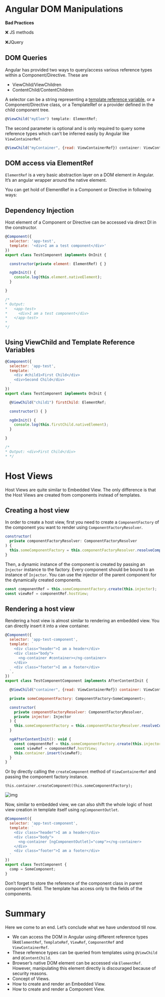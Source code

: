 # Angular DOM Manipulations

**Bad Practices**

❌ JS methods

❌JQuery

## DOM Queries

Angular has provided two ways to query/access various reference types within a Component/Directive. These are

- ViewChild/ViewChildren
- ContentChild/ContentChildren

A selector can be a string representing a [template reference variable](https://angular.io/guide/template-syntax#template-reference-variables--var-), or a Component/Directive class, or a TemplateRef or a provider defined in the child component tree.

```js
@ViewChild("myElem") template: ElementRef;
```

The second parameter is optional and is only required to query some reference types which can’t be inferred easily by Angular like `ViewContainerRef`.

```js
@ViewChild("myContainer", {read: ViewContainerRef}) container: ViewContainerRef;
```

## DOM access via ElementRef

`ElementRef` is a very basic abstraction layer on a DOM element in Angular. It’s an angular wrapper around the native element.

You can get hold of ElementRef in a Component or Directive in following ways:

## Dependency Injection

Host element of a Component or Directive can be accessed via direct DI in the constructor.

```js
@Component({
  selector: 'app-test',
  template: '<div>I am a test component</div>'
})
export class TestComponent implements OnInit {

  constructor(private element: ElementRef) { }

  ngOnInit() {
    console.log(this.element.nativeElement);
  }

}
```

```js
/*
* Output: 
*   <app-test>
*     <div>I am a test component</div>
*   </app-test>
* 
*/
```

## Using ViewChild and Template Reference Variables

```js
@Component({
  selector: 'app-test',
  template: `
    <div #child1>First Child</div>
    <div>Second Child</div>
  `
})
export class TestComponent implements OnInit {

  @ViewChild("child1") firstChild: ElementRef;

  constructor() { }

  ngOnInit() {
    console.log(this.firstChild.nativeElement);
  }

}

/*
* Output: <div>First Child</div>
* */
```

# Host Views

Host Views are quite similar to Embedded View. The only difference is that the Host Views are created from components instead of templates.

## Creating a host view

In order to create a host view, first you need to create a `ComponentFactory` of the component you want to render using `ComponentFactoryResolver`.

```js
constructor(
  private componentFactoryResolver: ComponentFactoryResolver
) {
  this.someComponentFactory = this.componentFactoryResolver.resolveComponentFactory(SomeComponent);
}
```

Then, a dynamic instance of the component is created by passing an `Injector` instance to the factory. Every component should be bound to an instance of `Injector`. You can use the injector of the parent component for the dynamically created components.

```js
const componentRef = this.someComponentFactory.create(this.injector);
const viewRef = componentRef.hostView;
```

## Rendering a host view

Rendering a host view is almost similar to rendering an embedded view. You can directly insert it into a view container.

```js
@Component({
  selector: 'app-test-component',
  template: `
    <div class="header">I am a header</div>
    <div class="body">
      <ng-container #container></ng-container>
    </div>
    <div class="footer">I am a footer</div>
  `,
})
export class TestComponentComponent implements AfterContentInit {

  @ViewChild("container", {read: ViewContainerRef}) container: ViewContainerRef;

  private someComponentFactory: ComponentFactory<SomeComponent>;

  constructor(
    private componentFactoryResolver: ComponentFactoryResolver,
    private injector: Injector
  ) {
    this.someComponentFactory = this.componentFactoryResolver.resolveComponentFactory(SomeComponent);
  }

  ngAfterContentInit(): void {
    const componentRef = this.someComponentFactory.create(this.injector);
    const viewRef = componentRef.hostView;
    this.container.insert(viewRef);
  }
}
```

Or by directly calling the `createComponent` method of `ViewContainerRef` and passing the component factory instance.

```
this.container.createComponent(this.someComponentFactory);
```

![img](https://miro.medium.com/v2/resize:fit:700/1*jNdlTHe0KnFz3nZePIbv8A.png)

Now, similar to embedded view, we can also shift the whole logic of host view creation in template itself using `ngComponentOutlet`.

```js
@Component({
  selector: 'app-test-component',
  template: `
    <div class="header">I am a header</div>
    <div class="body">
      <ng-container [ngComponentOutlet]="comp"></ng-container>
    </div>
    <div class="footer">I am a footer</div>
  `
})
export class TestComponent {
  comp = SomeComponent;
}
```

Don’t forget to store the reference of the component class in parent component’s field. The template has access only to the fields of the components.



# Summary

Here we come to an end. Let’s conclude what we have understood till now.

- We can access the DOM in Angular using different reference types like`ElementRef`, `TemplateRef`, `ViewRef`, `ComponentRef` and `ViewContainerRef`.
- These reference types can be queried from templates using `@ViewChild` and `@ContentChild`.
- Browser’s native DOM element can be accessed via `ElementRef`. However, manipulating this element directly is discouraged because of security reasons.
- Concept of Views.
- How to create and render an Embedded View.
- How to create and render a Component View.

